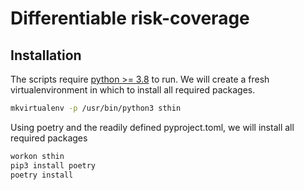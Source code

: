 # Differentiable risk-coverage 

## Installation

The scripts require [python >= 3.8](https://www.python.org/downloads/release/python-380/) to run.
We will create a fresh virtualenvironment in which to install all required packages.
```sh
mkvirtualenv -p /usr/bin/python3 sthin
```

Using poetry and the readily defined pyproject.toml, we will install all required packages
```sh
workon sthin 
pip3 install poetry
poetry install
```
